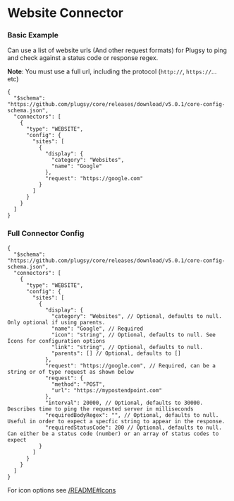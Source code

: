 # Website Connector

### Basic Example

Can use a list of website urls (And other request formats) for Plugsy to ping and check against a status code or response regex.

**Note**: You must use a full url, including the protocol (`http://`, `https://`... etc)

```jsonc
{
  "$schema": "https://github.com/plugsy/core/releases/download/v5.0.1/core-config-schema.json",
  "connectors": [
    {
      "type": "WEBSITE",
      "config": {
        "sites": [
          {
            "display": {
              "category": "Websites",
              "name": "Google"
            },
            "request": "https://google.com"
          }
        ]
      }
    }
  ]
}
```

### Full Connector Config

```jsonc
{
  "$schema": "https://github.com/plugsy/core/releases/download/v5.0.1/core-config-schema.json",
  "connectors": [
    {
      "type": "WEBSITE",
      "config": {
        "sites": [
          {
            "display": {
              "category": "Websites", // Optional, defaults to null. Only optional if using parents.
              "name": "Google", // Required
              "icon": "string", // Optional, defaults to null. See Icons for configuration options
              "link": "string", // Optional, defaults to null.
              "parents": [] // Optional, defaults to []
            },
            "request": "https://google.com", // Required, can be a string or of type request as shown below
            "request": {
              "method": "POST",
              "url": "https://mypostendpoint.com"
            },
            "interval": 20000, // Optional, defaults to 30000. Describes time to ping the requested server in milliseconds
            "requiredBodyRegex": "", // Optional, defaults to null. Useful in order to expect a specfic string to appear in the response.
            "requiredStatusCode": 200 // Optional, defaults to null. Can either be a status code (number) or an array of status codes to expect
          }
        ]
      }
    }
  ]
}
```

For icon options see [/README#Icons](/README#Icons)
